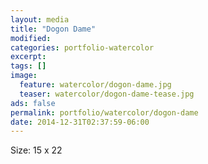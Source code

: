```yaml
---
layout: media
title: "Dogon Dame"
modified:
categories: portfolio-watercolor
excerpt:
tags: []
image:
  feature: watercolor/dogon-dame.jpg
  teaser: watercolor/dogon-dame-tease.jpg
ads: false 
permalink: portfolio/watercolor/dogon-dame
date: 2014-12-31T02:37:59-06:00
---
```


Size: 15 x 22
